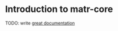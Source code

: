 # Introduction to matr-core

TODO: write [great documentation](http://jacobian.org/writing/what-to-write/)
